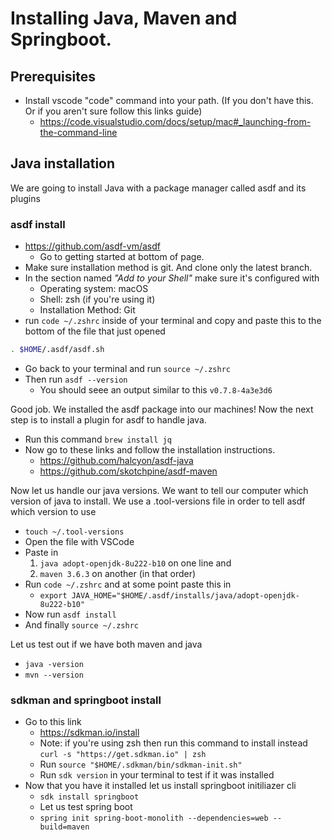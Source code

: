 # Installing Java, Maven and Springboot.

## Prerequisites
* Install vscode "code" command into your path. (If you don't have this. Or if you aren't sure follow this links guide)
    * https://code.visualstudio.com/docs/setup/mac#_launching-from-the-command-line

## Java installation
We are going to install Java with a package manager called asdf and its plugins

### asdf install
* https://github.com/asdf-vm/asdf
    * Go to getting started at bottom of page.
* Make sure installation method is git. And clone only the latest branch.
* In the section named *_"Add to your Shell"_* make sure it's configured with
    * Operating system: macOS
    * Shell: zsh (if you're using it)
    * Installation Method: Git
* run ```code ~/.zshrc``` inside of your terminal and copy and paste this to the bottom of the file that just opened
```zsh
. $HOME/.asdf/asdf.sh
```
* Go back to your terminal and run ```source ~/.zshrc```
* Then run ```asdf --version```
    * You should seee an output similar to this ```v0.7.8-4a3e3d6```

Good job. We installed the asdf package into our machines! Now the next step is to install a plugin for asdf to handle java.

* Run this command ```brew install jq```
* Now go to these links and follow the installation instructions.
    * https://github.com/halcyon/asdf-java
    * https://github.com/skotchpine/asdf-maven

Now let us handle our java versions.
We want to tell our computer which version of java to install. We use a .tool-versions file in order to tell asdf which version to use
* ```touch ~/.tool-versions```
* Open the file with VSCode
* Paste in 
    1) ```java adopt-openjdk-8u222-b10``` on one line and 
    2) ```maven 3.6.3``` on another (in that order)
* Run ```code ~/.zshrc``` and at some point paste this in
    * ```export JAVA_HOME="$HOME/.asdf/installs/java/adopt-openjdk-8u222-b10"```
* Now run ```asdf install```
* And finally ```source ~/.zshrc```

Let us test out if we have both maven and java
* ```java -version```
* ```mvn --version```

### sdkman and springboot install
* Go to this link
    * https://sdkman.io/install
    * Note: if you're using zsh then run this command to install instead ```curl -s "https://get.sdkman.io" | zsh```
    * Run ```source "$HOME/.sdkman/bin/sdkman-init.sh"```
    * Run ```sdk version``` in your terminal to test if it was installed
* Now that you have it installed let us install springboot initiliazer cli
    * ```sdk install springboot```
    * Let us test spring boot
    * ```spring init spring-boot-monolith --dependencies=web --build=maven```
